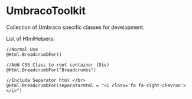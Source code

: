 UmbracoToolkit
==============

Collection of Umbraco specific classes for development.

List of HtmlHelpers: <br>

```
//Normal Use
@Html.BreadcrumbFor()

//Add CSS Class to root container (Div)
@Html.BreadcrumbFor("Breadcrumbs")

//Include Separator html </br>
@Html.BreadcrumbFor(separatorHtml = "<i class='fa fa-right-chevron'></i>")
```
